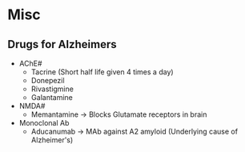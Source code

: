 # Misc
## Drugs for Alzheimers
- AChE#
	- Tacrine (Short half life given 4 times a day)
	- Donepezil
	- Rivastigmine
	- Galantamine
- NMDA#
	- Memantamine  $\rightarrow$ Blocks Glutamate receptors in brain
- Monoclonal Ab
	- Aducanumab  $\rightarrow$ MAb against A2 amyloid (Underlying cause of Alzheimer's)